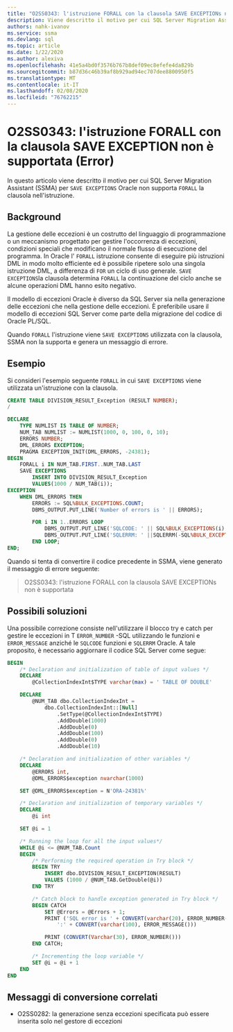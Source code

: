 ```yaml
---
title: "O2SS0343: l'istruzione FORALL con la clausola SAVE EXCEPTIONs non è supportata (Error)"
description: Viene descritto il motivo per cui SQL Server Migration Assistant (SSMA) per Oracle non supporta la clausola SAVE EXCEPTION nell'istruzione FORALL.
authors: nahk-ivanov
ms.service: ssma
ms.devlang: sql
ms.topic: article
ms.date: 1/22/2020
ms.author: alexiva
ms.openlocfilehash: 41e5a4bd0f3576b767b8def09ec8efefe4da829b
ms.sourcegitcommit: b87d36c46b39af8b929ad94ec707dee8800950f5
ms.translationtype: MT
ms.contentlocale: it-IT
ms.lasthandoff: 02/08/2020
ms.locfileid: "76762215"
---
```

# <a name="o2ss0343-forall-statement-with-save-exception-clause-is-not-supported-error"></a>O2SS0343: l'istruzione FORALL con la clausola SAVE EXCEPTION non è supportata (Error)

In questo articolo viene descritto il motivo per cui SQL Server Migration Assistant (SSMA) per `SAVE EXCEPTIONS` Oracle non supporta `FORALL` la clausola nell'istruzione.

## <a name="background"></a>Background

La gestione delle eccezioni è un costrutto del linguaggio di programmazione o un meccanismo progettato per gestire l'occorrenza di eccezioni, condizioni speciali che modificano il normale flusso di esecuzione del programma. In Oracle l' `FORALL` istruzione consente di eseguire più istruzioni DML in modo molto efficiente ed è possibile ripetere solo una singola istruzione DML, a differenza di `FOR` un ciclo di uso generale. `SAVE EXCEPTIONS`la clausola determina `FORALL` la continuazione del ciclo anche se alcune operazioni DML hanno esito negativo.

Il modello di eccezioni Oracle è diverso da SQL Server sia nella generazione delle eccezioni che nella gestione delle eccezioni. È preferibile usare il modello di eccezioni SQL Server come parte della migrazione del codice di Oracle PL/SQL.

Quando `FORALL` l'istruzione viene `SAVE EXCEPTIONS` utilizzata con la clausola, SSMA non la supporta e genera un messaggio di errore.

## <a name="example"></a>Esempio

Si consideri l'esempio seguente `FORALL` in cui `SAVE EXCEPTIONS` viene utilizzata un'istruzione con la clausola.

```sql
CREATE TABLE DIVISION_RESULT_Exception (RESULT NUMBER);
/

DECLARE
    TYPE NUMLIST IS TABLE OF NUMBER;
    NUM_TAB NUMLIST := NUMLIST(1000, 0, 100, 0, 10);
    ERRORS NUMBER;
    DML_ERRORS EXCEPTION;
    PRAGMA EXCEPTION_INIT(DML_ERRORS, -24381);
BEGIN
    FORALL i IN NUM_TAB.FIRST..NUM_TAB.LAST
    SAVE EXCEPTIONS
        INSERT INTO DIVISION_RESULT_Exception
        VALUES(1000 / NUM_TAB(i));
EXCEPTION
    WHEN DML_ERRORS THEN
        ERRORS := SQL%BULK_EXCEPTIONS.COUNT;
        DBMS_OUTPUT.PUT_LINE('Number of errors is ' || ERRORS);

        FOR i IN 1..ERRORS LOOP
            DBMS_OUTPUT.PUT_LINE('SQLCODE: ' || SQL%BULK_EXCEPTIONS(i).ERROR_INDEX);
            DBMS_OUTPUT.PUT_LINE('SQLERRM: ' ||SQLERRM(-SQL%BULK_EXCEPTIONS(i).ERROR_CODE));
        END LOOP;
END;
```

Quando si tenta di convertire il codice precedente in SSMA, viene generato il messaggio di errore seguente:

> O2SS0343: l'istruzione FORALL con la clausola SAVE EXCEPTIONs non è supportata

## <a name="possible-remedies"></a>Possibili soluzioni

Una possibile correzione consiste nell'utilizzare il blocco try e catch per gestire le eccezioni in T `ERROR_NUMBER` -SQL utilizzando le funzioni e `ERROR_MESSAGE` anziché le `SQLCODE` funzioni e `SQLERRM` Oracle. A tale proposito, è necessario aggiornare il codice SQL Server come segue:

```sql
BEGIN
    /* Declaration and initialization of table of input values */
    DECLARE
        @CollectionIndexInt$TYPE varchar(max) = ' TABLE OF DOUBLE'

    DECLARE
        @NUM_TAB dbo.CollectionIndexInt =
            dbo.CollectionIndexInt::[Null]
                .SetType(@CollectionIndexInt$TYPE)
                .AddDouble(1000)
                .AddDouble(0)
                .AddDouble(100)
                .AddDouble(0)
                .AddDouble(10)

    /* Declaration and initialization of other variables */
    DECLARE
        @ERRORS int,
        @DML_ERRORS$exception nvarchar(1000)

    SET @DML_ERRORS$exception = N'ORA-24381%'

    /* Declaration and initialization of temporary variables */
    DECLARE
        @i int

    SET @i = 1

    /* Running the loop for all the input values*/
    WHILE @i <= @NUM_TAB.Count
    BEGIN
        /* Performing the required operation in Try block */
        BEGIN TRY
            INSERT dbo.DIVISION_RESULT_EXCEPTION(RESULT)
            VALUES (1000 / @NUM_TAB.GetDouble(@i))
        END TRY

        /* Catch block to handle exception generated in Try block */
        BEGIN CATCH
            SET @Errors = @Errors + 1;
            PRINT ('SQL error is ' + CONVERT(varchar(20), ERROR_NUMBER()) +
                ':' + CONVERT(varchar(100), ERROR_MESSAGE()))

            PRINT (CONVERT(Varchar(30), ERROR_NUMBER()))
        END CATCH;

        /* Incrementing the loop variable */
        SET @i = @i + 1
    END
END
```

## <a name="related-conversion-messages"></a>Messaggi di conversione correlati

* O2SS0282: la generazione senza eccezioni specificata può essere inserita solo nel gestore di eccezioni
